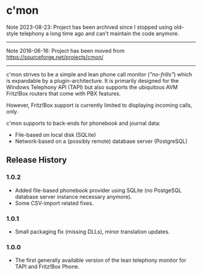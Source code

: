# c'mon

Note 2023-08-23: Project has been archived since I stopped using old-style telephony a long time ago and can't maintain the code anymore.

***

Note 2016-06-16: Project has been moved from https://sourceforge.net/projects/cmon/

***

c'mon strives to be a simple and lean phone call monitor (*"no-frills"*) which is expandable by a plugin-architecture. It is primarily designed for the Windows Telephony API (TAPI) but also supports the ubiquitous AVM Fritz!Box routers that come with PBX features. 

However, Fritz!Box support is currently limited to displaying incoming calls, only.

c'mon supports to back-ends for phonebook and journal data:

* File-based on local disk (SQLite)
* Network-based on a (possibly remote) database server (PostgreSQL)

## Release History

### 1.0.2

* Added file-based phonebook provider using SQLite (no PostgeSQL database server instance necessary anymore). 
* Some CSV-import related fixes.

### 1.0.1

* Small packaging fix (missing DLLs), minor translation updates.

### 1.0.0

* The first generally available version of the lean telephony monitor for TAPI and Fritz!Box Phone.
